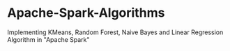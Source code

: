 # Apache-Spark-Algorithms
Implementing KMeans, Random Forest, Naive Bayes and Linear Regression Algorithm in "Apache Spark"
